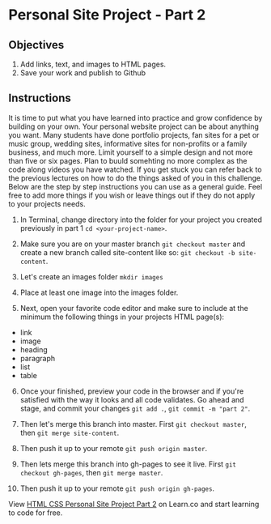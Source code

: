 # Personal Site Project - Part 2

## Objectives

1. Add links, text, and images to HTML pages.
2. Save your work and publish to Github

## Instructions

It is time to put what you have learned into practice and grow confidence by building on your own. Your personal website project can be about anything you want. Many students have done portfolio projects, fan sites for a pet or music group, wedding sites, informative sites for non-profits or a family business, and much more. Limit yourself to a simple design and not more than five or six pages. Plan to buuld somehting no more complex as the code along videos you have watched. If you get stuck you can refer back to the previous lectures on how to do the things asked of you in this challenge. Below are the step by step instructions you can use as a general guide. Feel free to add more things if you wish or leave things out if they do not apply to your projects needs.

1. In Terminal, change directory into the folder for your project you created previously in part 1 `cd <your-project-name>`.

2. Make sure you are on your master branch `git checkout master` and create a new branch called site-content like so: `git checkout -b site-content`.

3. Let's create an images folder `mkdir images`

4. Place at least one image into the images folder. 

5. Next, open your favorite code editor and make sure to include at the minimum the following things in your projects HTML page(s):
  - link
  - image
  - heading
  - paragraph
  - list
  - table

6. Once your finished, preview your code in the browser and if you're satisfied with the way it looks and all code validates. Go ahead and stage, and commit your changes `git add .`, `git commit -m "part 2"`.

7. Then let's merge this branch into master. First `git checkout master`, then `git merge site-content`.

8. Then push it up to your remote `git push origin master`.

9. Then lets merge this branch into gh-pages to see it live. First `git checkout gh-pages`, then `git merge master`.

10. Then push it up to your remote `git push origin gh-pages`.

<p class='util--hide'>View <a href='https://learn.co/lessons/html-css-personal-site-project-part-2'>HTML CSS Personal Site Project Part 2</a> on Learn.co and start learning to code for free.</p>
